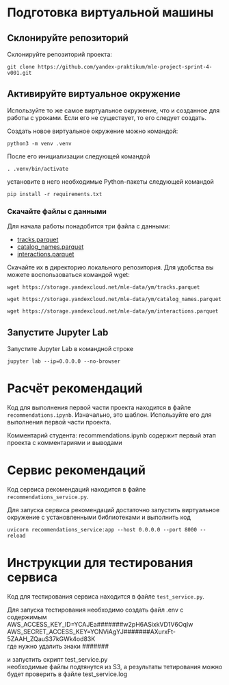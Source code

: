 # Подготовка виртуальной машины

## Склонируйте репозиторий

Склонируйте репозиторий проекта:

```
git clone https://github.com/yandex-praktikum/mle-project-sprint-4-v001.git
```

## Активируйте виртуальное окружение

Используйте то же самое виртуальное окружение, что и созданное для работы с уроками. Если его не существует, то его следует создать.

Создать новое виртуальное окружение можно командой:

```
python3 -m venv .venv
```

После его инициализации следующей командой

```
. .venv/bin/activate
```

установите в него необходимые Python-пакеты следующей командой

```
pip install -r requirements.txt
```

### Скачайте файлы с данными

Для начала работы понадобится три файла с данными:
- [tracks.parquet](https://storage.yandexcloud.net/mle-data/ym/tracks.parquet)
- [catalog_names.parquet](https://storage.yandexcloud.net/mle-data/ym/catalog_names.parquet)
- [interactions.parquet](https://storage.yandexcloud.net/mle-data/ym/interactions.parquet)
 
Скачайте их в директорию локального репозитория. Для удобства вы можете воспользоваться командой wget:

```
wget https://storage.yandexcloud.net/mle-data/ym/tracks.parquet

wget https://storage.yandexcloud.net/mle-data/ym/catalog_names.parquet

wget https://storage.yandexcloud.net/mle-data/ym/interactions.parquet
```

## Запустите Jupyter Lab

Запустите Jupyter Lab в командной строке

```
jupyter lab --ip=0.0.0.0 --no-browser
```

# Расчёт рекомендаций

Код для выполнения первой части проекта находится в файле `recommendations.ipynb`. 
Изначально, это шаблон. Используйте его для выполнения первой части проекта.  

Комментарий студента: recommendations.ipynb содержит первый этап проекта с комментариями и выводами

# Сервис рекомендаций

Код сервиса рекомендаций находится в файле `recommendations_service.py`.

Для запуска сервиса рекомендаций достаточно запустить виртуальное окружение с установленными библиотеками и выполнить код

    uvicorn recommendations_service:app --host 0.0.0.0 --port 8000 --reload



# Инструкции для тестирования сервиса

Код для тестирования сервиса находится в файле `test_service.py`.

Для запуска тестирования необходимо создать файл .env
с содержимым  
AWS_ACCESS_KEY_ID=YCAJEa#######w2pH6ASixkVD1V6OqIw  
AWS_SECRET_ACCESS_KEY=YCNViAgYJ#######AXurxFt-5ZAAH_ZQauS37kGWk4od83K  
где нужно удалить знаки #######

и запустить скрипт test_service.py  
необходимые файлы подтянутся из S3, а результаты тетирования можно будет проверить в файле test_service.log